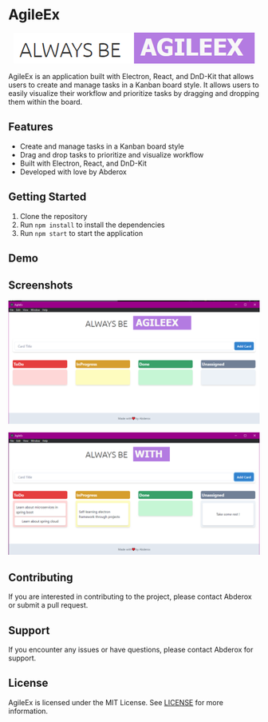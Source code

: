 # AgileEx

<p
    align="center"
>
    <img src="./github/logo.png" />

</p>


AgileEx is an application built with Electron, React, and DnD-Kit that allows users to create and manage tasks in a Kanban board style. It allows users to easily visualize their workflow and prioritize tasks by dragging and dropping them within the board.

## Features
- Create and manage tasks in a Kanban board style
- Drag and drop tasks to prioritize and visualize workflow
- Built with Electron, React, and DnD-Kit
- Developed with love by Abderox

## Getting Started
1. Clone the repository
2. Run `npm install` to install the dependencies
3. Run `npm start` to start the application

## Demo

## Screenshots

<p
    align="center"
>
    <img src="./github/1.png"  />

</p>

<p
    align="center"
>
    <img src="./github/2.png"  />

</p>

## Contributing
If you are interested in contributing to the project, please contact Abderox or submit a pull request.

## Support
If you encounter any issues or have questions, please contact Abderox for support.

## License
AgileEx is licensed under the MIT License. See [LICENSE](./github/license.txt) for more information.